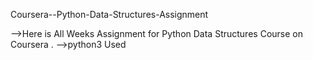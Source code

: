 Coursera--Python-Data-Structures-Assignment

-->Here is All Weeks Assignment for Python Data Structures Course on Coursera .
-->python3 Used